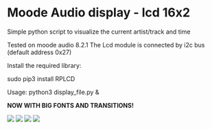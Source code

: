 # Moode Audio display - lcd 16x2
Simple python script to visualize the current artist/track and time

Tested on moode audio 8.2.1
The Lcd module is connected by i2c bus (default address 0x27)

Install the required library:

sudo pip3 install RPLCD

Usage:
python3 display_file.py &

<b>NOW WITH BIG FONTS AND TRANSITIONS!</b>

<img src="https://imgur.com/TkxzTrN.jpg">
<img src="https://imgur.com/gPqfYGB.jpg">
<img src="https://imgur.com/xpOTsBv.jpg">
<img src="https://imgur.com/f9ZZRaQ.jpg">
